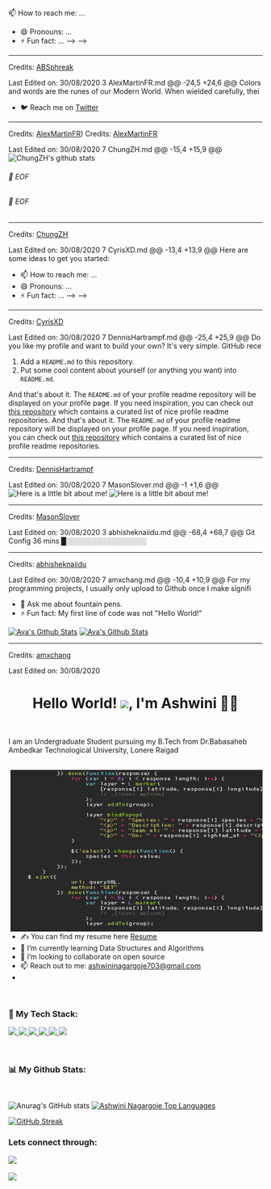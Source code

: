 📫 How to reach me: ...
- 😄 Pronouns: ...
- ⚡ Fun fact: ...
-->
-->

-----
Credits: [ABSphreak](https://github.com/ABSphreak)

Last Edited on: 30/08/2020
  3  AlexMartinFR.md 
@@ -24,5 +24,6 @@ Colors and words are the runes of our Modern World. When wielded carefully, thei
- 🐦 Reach me on [ Twitter ](https://twitter.com/alexmartinfr)

-----
Credits: [AlexMartinFR](https://github.com/AlexMartinFR))
Credits: [AlexMartinFR](https://github.com/AlexMartinFR)

Last Edited on: 30/08/2020
  7  ChungZH.md 
@@ -15,4 +15,9 @@
![ChungZH's github stats](https://github-readme-stats.vercel.app/api?username=ChungZH&theme=gruvbox&show_icons=true)


###### 💾 EOF
###### 💾 EOF

-----
Credits: [ChungZH](https://github.com/ChungZH)

Last Edited on: 30/08/2020
  7  CyrisXD.md 
@@ -13,4 +13,9 @@ Here are some ideas to get you started:
- 📫 How to reach me: ...
- 😄 Pronouns: ...
- ⚡ Fun fact: ...
-->
-->

-----
Credits: [CyrisXD](https://github.com/CyrisXD)

Last Edited on: 30/08/2020
  7  DennisHartrampf.md 
@@ -25,4 +25,9 @@ Do you like my profile and want to build your own? It's very simple. GitHub rece
1. Add a `README.md` to this repository.
1. Put some cool content about yourself (or anything you want) into `README.md`.

And that's about it. The `README.md` of your profile readme repository will be displayed on your profile page. If you need inspiration, you can check out [this repository](https://github.com/abhisheknaiidu/awesome-github-profile-readme) which contains a curated list of nice profile readme repositories.
And that's about it. The `README.md` of your profile readme repository will be displayed on your profile page. If you need inspiration, you can check out [this repository](https://github.com/abhisheknaiidu/awesome-github-profile-readme) which contains a curated list of nice profile readme repositories.

-----
Credits: [DennisHartrampf](https://github.com/DennisHartrampf)

Last Edited on: 30/08/2020
 7  MasonSlover.md 
@@ -1 +1,6 @@
<img src="https://github.com/MasonSlover/MasonSlover/blob/master/output.gif" alt="Here is a little bit about me!">
<img src="https://github.com/MasonSlover/MasonSlover/blob/master/output.gif" alt="Here is a little bit about me!">

-----
Credits: [MasonSlover](https://github.com/MasonSlover)

Last Edited on: 30/08/2020
  3  abhisheknaiidu.md 
@@ -68,4 +68,7 @@ Git Config   36 mins         █░░░░░░░░░░░░░░░░

</details>

-----
Credits: [abhisheknaiidu](https://github.com/abhisheknaiidu)

Last Edited on: 30/08/2020
  7  amxchang.md 
@@ -10,4 +10,9 @@ For my programming projects, I usually only upload to Github once I make signifi
- 💬 Ask me about fountain pens.
- ⚡ Fun fact: My first line of code was not "Hello World!"

[![Ava's Github Stats](https://github-readme-stats.vercel.app/api?username=amxchang)](https://github.com/anuraghazra/github-readme-stats)
[![Ava's Github Stats](https://github-readme-stats.vercel.app/api?username=amxchang)](https://github.com/anuraghazra/github-readme-stats)

-----
Credits: [amxchang](https://github.com/amxchang)

Last Edited on: 30/08/2020


<h1 align="center">Hello World! <img src="https://raw.githubusercontent.com/MartinHeinz/MartinHeinz/master/wave.gif" width="30px">, I'm Ashwini 👩‍💻</h1>
<br>

I am an Undergraduate Student
pursuing my B.Tech from Dr.Babasaheb Ambedkar Technological University, Lonere Raigad

<br>

<img align="right" alt="GIF" src="https://github.com/bhumikatewary/bhumikatewary/blob/main/giphy.gif" width="500" height="320" />

- ✍ You can find my resume here [Resume]
- 🌱 I’m currently learning Data Structures and Algorithms
- 👯 I’m looking to collaborate on open source
- 📫 Reach out to me: ashwininagargoje703@gmail.com
- 

<br>


### 🚀 My Tech Stack:

<p align="left">
    <a href="https://www.w3.org/html/" target="_blank"> <img src="https://img.icons8.com/color/48/000000/html-5.png"/> </a>
    <a href="https://www.w3schools.com/css/" target="_blank"> <img src="https://img.icons8.com/color/48/000000/css3.png"/> </a>
    <a href="https://getbootstrap.com" target="_blank"> <img src="https://img.icons8.com/color/48/000000/bootstrap.png"/> </a>
    <a href="https://developer.mozilla.org/en-US/docs/Web/JavaScript" target="_blank"> <img src="https://img.icons8.com/color/48/000000/javascript.png"/> </a>
 <a href="https://www.python.org" target="_blank"> <img src="https://img.icons8.com/color/48/000000/python.png"/> </a>
    <a href="https://jquery.com/"><img src="https://img.icons8.com/external-tal-revivo-shadow-tal-revivo/48/000000/external-jquery-is-a-javascript-library-designed-to-simplify-html-logo-shadow-tal-revivo.png"/></a>
    
</p>

<br>



### 📊 My Github Stats:
<br/>

![Anurag's GitHub stats](https://github-readme-stats.vercel.app/api?username=ashwininagargoje&show_icons=true&theme=radical) <a href="https://github.com/SubhamRaoniar28/github-readme-stats"><img alt="Ashwini Nagargoje Top Languages" src="https://github-readme-stats.vercel.app/api/top-langs/?username=Ashwininagargoje&langs_count=8&count_private=true&layout=compact&theme=react&hide_border=true&bg_color=0D1117" /></a>

[![GitHub Streak](https://github-readme-streak-stats.herokuapp.com?user=Ashwininagargoje&theme=radical&hide_border=true&date_format=M%20j%5B%2C%20Y%5D)](https://git.io/streak-stats)
<br>


### Lets connect through:
<a href="https://www.facebook.com/tewaryb/"><img src="https://img.icons8.com/fluency/48/000000/meta.png"/></a>

<a href="https://www.linkedin.com/in/bhumika-tewary-6673681a4/"><img src="https://img.icons8.com/color/48/000000/linkedin.png"/></a>




[resume]:https://drive.google.com/file/d/1z1vGOii-KUC9BCFu-sSWAJzJSIGH6yVq/view?usp=sharing
